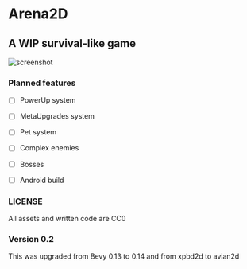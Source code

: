 # Arena2D
## A WIP survival-like game

![screenshot](https://i.imgur.com/rYWnIv5.png)

### Planned features
- [ ] PowerUp system
- [ ] MetaUpgrades system
- [ ] Pet system
- [ ] Complex enemies
- [ ] Bosses
- [ ] Android build


### LICENSE 
All assets and written code are CC0 

### Version 0.2
This was upgraded from Bevy 0.13 to 0.14 and from xpbd2d to avian2d
